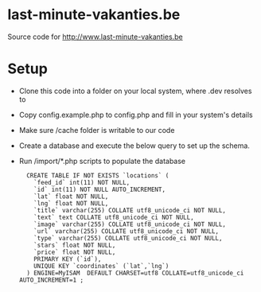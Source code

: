 last-minute-vakanties.be
========================

Source code for http://www.last-minute-vakanties.be

Setup
=====

* Clone this code into a folder on your local system, where <something>.dev resolves to
* Copy config.example.php to config.php and fill in your system's details
* Make sure /cache folder is writable to our code
* Create a database and execute the below query to set up the schema.
* Run /import/*.php scripts to populate the database

        CREATE TABLE IF NOT EXISTS `locations` (
          `feed_id` int(11) NOT NULL,
          `id` int(11) NOT NULL AUTO_INCREMENT,
          `lat` float NOT NULL,
          `lng` float NOT NULL,
          `title` varchar(255) COLLATE utf8_unicode_ci NOT NULL,
          `text` text COLLATE utf8_unicode_ci NOT NULL,
          `image` varchar(255) COLLATE utf8_unicode_ci NOT NULL,
          `url` varchar(255) COLLATE utf8_unicode_ci NOT NULL,
          `type` varchar(255) COLLATE utf8_unicode_ci NOT NULL,
          `stars` float NOT NULL,
          `price` float NOT NULL,
          PRIMARY KEY (`id`),
          UNIQUE KEY `coordinates` (`lat`,`lng`)
        ) ENGINE=MyISAM  DEFAULT CHARSET=utf8 COLLATE=utf8_unicode_ci AUTO_INCREMENT=1 ;
